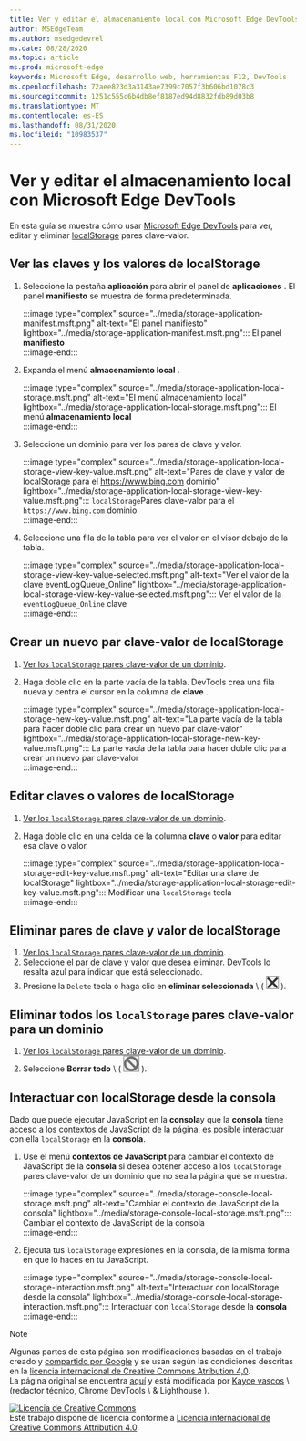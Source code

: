 ```yaml
---
title: Ver y editar el almacenamiento local con Microsoft Edge DevTools
author: MSEdgeTeam
ms.author: msedgedevrel
ms.date: 08/28/2020
ms.topic: article
ms.prod: microsoft-edge
keywords: Microsoft Edge, desarrollo web, herramientas F12, DevTools
ms.openlocfilehash: 72aee823d3a3143ae7399c7057f3b606bd1078c3
ms.sourcegitcommit: 1251c555c6b4db8ef8187ed94d8832fdb89d03b8
ms.translationtype: MT
ms.contentlocale: es-ES
ms.lasthandoff: 08/31/2020
ms.locfileid: "10983537"
---
```

<!-- Copyright Kayce Basques 

   Licensed under the Apache License, Version 2.0 (the "License");
   you may not use this file except in compliance with the License.
   You may obtain a copy of the License at

       https://www.apache.org/licenses/LICENSE-2.0

   Unless required by applicable law or agreed to in writing, software
   distributed under the License is distributed on an "AS IS" BASIS,
   WITHOUT WARRANTIES OR CONDITIONS OF ANY KIND, either express or implied.
   See the License for the specific language governing permissions and
   limitations under the License.  -->  





# Ver y editar el almacenamiento local con Microsoft Edge DevTools   



En esta guía se muestra cómo usar [Microsoft Edge DevTools][MicrosoftEdgeDevTools] para ver, editar y eliminar [localStorage][MDNWindowsLocalStorage] pares clave-valor.  

## Ver las claves y los valores de localStorage   

1.  Seleccione la pestaña **aplicación** para abrir el panel de **aplicaciones** .  El panel **manifiesto** se muestra de forma predeterminada.  
    
    :::image type="complex" source="../media/storage-application-manifest.msft.png" alt-text="El panel manifiesto" lightbox="../media/storage-application-manifest.msft.png":::
       El panel **manifiesto**  
    :::image-end:::  
    
1.  Expanda el menú **almacenamiento local** .  
    
    :::image type="complex" source="../media/storage-application-local-storage.msft.png" alt-text="El menú almacenamiento local" lightbox="../media/storage-application-local-storage.msft.png":::
       El menú **almacenamiento local**  
    :::image-end:::  
    
1.  Seleccione un dominio para ver los pares de clave y valor.  
    
    :::image type="complex" source="../media/storage-application-local-storage-view-key-value.msft.png" alt-text="Pares de clave y valor de localStorage para el https://www.bing.com dominio" lightbox="../media/storage-application-local-storage-view-key-value.msft.png":::
       `localStorage`Pares clave-valor para el `https://www.bing.com` dominio  
    :::image-end:::  
    
1.  Seleccione una fila de la tabla para ver el valor en el visor debajo de la tabla.  
    
    :::image type="complex" source="../media/storage-application-local-storage-view-key-value-selected.msft.png" alt-text="Ver el valor de la clave eventLogQueue_Online" lightbox="../media/storage-application-local-storage-view-key-value-selected.msft.png":::
       Ver el valor de la `eventLogQueue_Online` clave  
    :::image-end:::  
    
## Crear un nuevo par clave-valor de localStorage   

1.  [Ver los `localStorage` pares clave-valor de un dominio](#view-localstorage-keys-and-values).  
1.  Haga doble clic en la parte vacía de la tabla.  DevTools crea una fila nueva y centra el cursor en la columna de **clave** .  
    
    :::image type="complex" source="../media/storage-application-local-storage-new-key-value.msft.png" alt-text="La parte vacía de la tabla para hacer doble clic para crear un nuevo par clave-valor" lightbox="../media/storage-application-local-storage-new-key-value.msft.png":::
       La parte vacía de la tabla para hacer doble clic para crear un nuevo par clave-valor  
    :::image-end:::  
    
## Editar claves o valores de localStorage   

1.  [Ver los `localStorage` pares clave-valor de un dominio](#view-localstorage-keys-and-values).  
1.  Haga doble clic en una celda de la columna **clave** o **valor** para editar esa clave o valor.  
    
    :::image type="complex" source="../media/storage-application-local-storage-edit-key-value.msft.png" alt-text="Editar una clave de localStorage" lightbox="../media/storage-application-local-storage-edit-key-value.msft.png":::
       Modificar una `localStorage` tecla  
    :::image-end:::  
    
## Eliminar pares de clave y valor de localStorage   

1.  [Ver los `localStorage` pares clave-valor de un dominio](#view-localstorage-keys-and-values).  
1.  Seleccione el par de clave y valor que desea eliminar.  DevTools lo resalta azul para indicar que está seleccionado.  
1.  Presione la `Delete` tecla o haga clic en **eliminar seleccionada** \ ( ![ eliminar seleccionado ][ImageDeleteIcon] \).  
    
## Eliminar todos los `localStorage` pares clave-valor para un dominio   

1.  [Ver los `localStorage` pares clave-valor de un dominio](#view-localstorage-keys-and-values).  
1.  Seleccione **Borrar todo** \ ( ![ Borrar todo ][ImageClearIcon] \).  
    
## Interactuar con localStorage desde la consola   

Dado que puede ejecutar JavaScript en la **consola**y que la **consola** tiene acceso a los contextos de JavaScript de la página, es posible interactuar con ella `localStorage` en la **consola**.  

1.  Use el menú **contextos de JavaScript** para cambiar el contexto de JavaScript de la **consola** si desea obtener acceso a los `localStorage` pares clave-valor de un dominio que no sea la página que se muestra.  
    
    :::image type="complex" source="../media/storage-console-local-storage.msft.png" alt-text="Cambiar el contexto de JavaScript de la consola" lightbox="../media/storage-console-local-storage.msft.png":::
       Cambiar el contexto de JavaScript de la consola  
    :::image-end:::  
    
1.  Ejecuta tus `localStorage` expresiones en la consola, de la misma forma en que lo haces en tu JavaScript.  
    
    :::image type="complex" source="../media/storage-console-local-storage-interaction.msft.png" alt-text="Interactuar con localStorage desde la consola" lightbox="../media/storage-console-local-storage-interaction.msft.png":::
       Interactuar con `localStorage` desde la **consola**  
    :::image-end:::  
    
<!--  
 


-->  

<!-- image links -->  

[ImageClearIcon]: ../media/clear-icon.msft.png  
[ImageDeleteIcon]: ../media/delete-icon.msft.png  

<!-- links -->  

[MicrosoftEdgeDevTools]: ../../devtools-guide-chromium.md "Herramientas para desarrolladores de Microsoft Edge (cromo) | Microsoft docs"  

[MDNWindowsLocalStorage]: https://developer.mozilla.org/docs/Web/API/Window/localStorage "Window. localStorage | MDN"  

> [!NOTE]
> Algunas partes de esta página son modificaciones basadas en el trabajo creado y [compartido por Google][GoogleSitePolicies] y se usan según las condiciones descritas en la [licencia internacional de Creative Commons Atribution 4,0][CCA4IL].  
> La página original se encuentra [aquí](https://developers.google.com/web/tools/chrome-devtools/storage/localstorage) y está modificada por [Kayce vascos][KayceBasques] \ (redactor técnico, Chrome DevTools \ & Lighthouse \).  

[![Licencia de Creative Commons][CCby4Image]][CCA4IL]  
Este trabajo dispone de licencia conforme a [Licencia internacional de Creative Commons Attribution 4.0][CCA4IL].  

[CCA4IL]: https://creativecommons.org/licenses/by/4.0  
[CCby4Image]: https://i.creativecommons.org/l/by/4.0/88x31.png  
[GoogleSitePolicies]: https://developers.google.com/terms/site-policies  
[KayceBasques]: https://developers.google.com/web/resources/contributors/kaycebasques  
